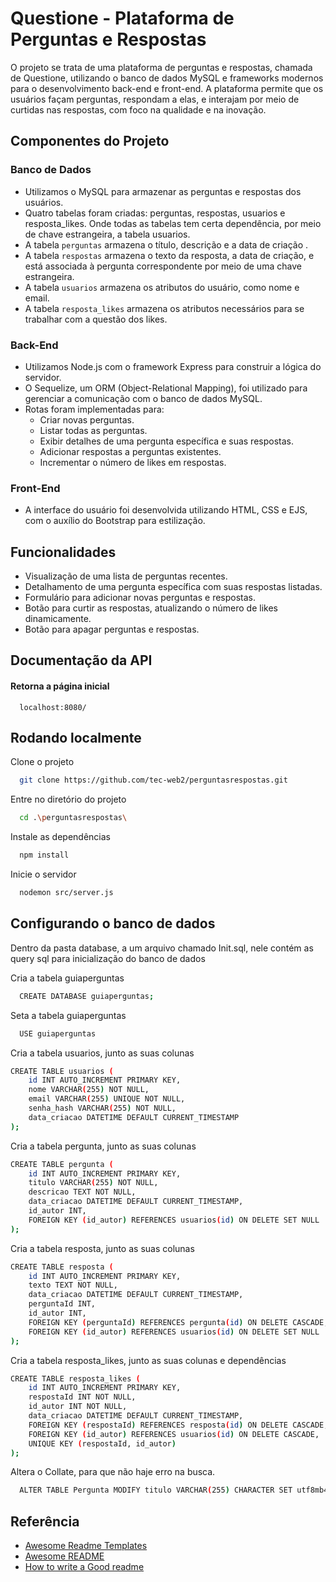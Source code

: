 
# Questione - Plataforma de Perguntas e Respostas

O projeto se trata de uma plataforma de perguntas e respostas, chamada de Questione, utilizando o banco de dados MySQL e frameworks modernos para o desenvolvimento back-end e front-end. A plataforma permite que os usuários façam perguntas, respondam a elas, e interajam por meio de curtidas nas respostas, com foco na qualidade e na inovação.

## Componentes do Projeto

### Banco de Dados

- Utilizamos o MySQL para armazenar as perguntas e respostas dos usuários.
- Quatro tabelas foram criadas: perguntas, respostas, usuarios e resposta_likes. Onde todas as tabelas tem certa dependência, por meio de chave estrangeira, a tabela usuarios.
- A tabela `perguntas` armazena o título, descrição e a data de criação .
- A tabela `respostas` armazena o texto da resposta, a data de criação, e está associada à pergunta correspondente por meio de uma chave estrangeira.
- A tabela `usuarios` armazena os atributos do usuário, como nome e email.
- A tabela `resposta_likes` armazena os atributos necessários para se trabalhar com a questão dos likes.

### Back-End

- Utilizamos Node.js com o framework Express para construir a lógica do servidor.
- O Sequelize, um ORM (Object-Relational Mapping), foi utilizado para gerenciar a comunicação com o banco de dados MySQL.
- Rotas foram implementadas para:
  - Criar novas perguntas.
  - Listar todas as perguntas.
  - Exibir detalhes de uma pergunta específica e suas respostas.
  - Adicionar respostas a perguntas existentes.
  - Incrementar o número de likes em respostas.

### Front-End

- A interface do usuário foi desenvolvida utilizando HTML, CSS e EJS, com o auxílio do Bootstrap para estilização.

## Funcionalidades

- Visualização de uma lista de perguntas recentes.
- Detalhamento de uma pergunta específica com suas respostas listadas.
- Formulário para adicionar novas perguntas e respostas.
- Botão para curtir as respostas, atualizando o número de likes dinamicamente.
- Botão para apagar perguntas e respostas.

## Documentação da API

#### Retorna a página inicial

```http
  localhost:8080/
```




## Rodando localmente

Clone o projeto

```bash
  git clone https://github.com/tec-web2/perguntasrespostas.git
```

Entre no diretório do projeto

```bash
  cd .\perguntasrespostas\
```

Instale as dependências

```bash
  npm install
```

Inicie o servidor

```bash
  nodemon src/server.js
```

## Configurando o banco de dados

Dentro da pasta database, a um arquivo chamado Init.sql, nele contém as query sql para inicialização do banco de dados

Cria a tabela guiaperguntas

```bash
  CREATE DATABASE guiaperguntas;
```
Seta a tabela guiaperguntas

```bash
  USE guiaperguntas
```
Cria a tabela usuarios, junto as suas colunas

```bash
CREATE TABLE usuarios (
    id INT AUTO_INCREMENT PRIMARY KEY,
    nome VARCHAR(255) NOT NULL,
    email VARCHAR(255) UNIQUE NOT NULL,
    senha_hash VARCHAR(255) NOT NULL,
    data_criacao DATETIME DEFAULT CURRENT_TIMESTAMP
);
```

Cria a tabela pergunta, junto as suas colunas

```bash
CREATE TABLE pergunta (
    id INT AUTO_INCREMENT PRIMARY KEY,
    titulo VARCHAR(255) NOT NULL,
    descricao TEXT NOT NULL,
    data_criacao DATETIME DEFAULT CURRENT_TIMESTAMP,
    id_autor INT,
    FOREIGN KEY (id_autor) REFERENCES usuarios(id) ON DELETE SET NULL
);
```
Cria a tabela resposta, junto as suas colunas

```bash
CREATE TABLE resposta (
    id INT AUTO_INCREMENT PRIMARY KEY,
    texto TEXT NOT NULL,
    data_criacao DATETIME DEFAULT CURRENT_TIMESTAMP,
    perguntaId INT,
    id_autor INT,
    FOREIGN KEY (perguntaId) REFERENCES pergunta(id) ON DELETE CASCADE,
    FOREIGN KEY (id_autor) REFERENCES usuarios(id) ON DELETE SET NULL
);
```

Cria a tabela resposta_likes, junto as suas colunas e dependências

```bash
CREATE TABLE resposta_likes (
    id INT AUTO_INCREMENT PRIMARY KEY,
    respostaId INT NOT NULL,
    id_autor INT NOT NULL,
    data_criacao DATETIME DEFAULT CURRENT_TIMESTAMP,
    FOREIGN KEY (respostaId) REFERENCES resposta(id) ON DELETE CASCADE,
    FOREIGN KEY (id_autor) REFERENCES usuarios(id) ON DELETE CASCADE,
    UNIQUE KEY (respostaId, id_autor)
);
```

Altera o Collate, para que não haje erro na busca.

```bash
  ALTER TABLE Pergunta MODIFY titulo VARCHAR(255) CHARACTER SET utf8mb4 COLLATE utf8mb4_bin;
```

## Referência

 - [Awesome Readme Templates](https://awesomeopensource.com/project/elangosundar/awesome-README-templates)
 - [Awesome README](https://github.com/matiassingers/awesome-readme)
 - [How to write a Good readme](https://bulldogjob.com/news/449-how-to-write-a-good-readme-for-your-github-project)

